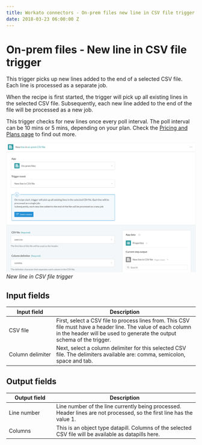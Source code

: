 ```yaml
---
title: Workato connectors - On-prem files new line in CSV file trigger
date: 2018-03-23 06:00:00 Z
---
```


# On-prem files - New line in CSV file trigger

This trigger picks up new lines added to the end of a selected CSV file. Each line is processed as a separate job.

When the recipe is first started, the trigger will pick up all existing lines in the selected CSV file. Subsequently, each new line added to the end of the file will be processed as a new job.

This trigger checks for new lines once every poll interval. The poll interval can be 10 mins or 5 mins, depending on your plan. Check the [Pricing and Plans page](https://www.workato.com/pricing?audience=general) to find out more.

![New line in CSV file trigger](/assets/images/connectors/on-prem-files/new-line-trigger.png)
*New line in CSV file trigger*

## Input fields

<table class="unchanged rich-diff-level-one">
  <thead>
    <tr>
        <th width='25%'>Input field</th>
        <th>Description</th>
    </tr>
  </thead>
  <tbody>
    <tr>
      <td>CSV file</td>
      <td>
        First, select a CSV file to process lines from. This CSV file must have a header line. The value of each column in the header will be used to generate the output schema of the trigger.
      </td>
    </tr>
    <tr>
      <td>Column delimiter</td>
      <td>
        Next, select a column delimiter for this selected CSV file. The delimiters available are: comma, semicolon, space and tab.
      </td>
    </tr>
  </tbody>
</table>

## Output fields

<table class="unchanged rich-diff-level-one">
  <thead>
    <tr>
        <th width='25%'>Output field</th>
        <th>Description</th>
    </tr>
  </thead>
  <tbody>
    <tr>
      <td>Line number</td>
      <td>Line number of the line currently being processed. Header lines are not processed, so the first line has the value 1.</td>
    </tr>
    <tr>
      <td>Columns</td>
      <td>This is an object type datapill. Columns of the selected CSV file will be available as datapills here.</td>
    </tr>
  </tbody>
</table>
